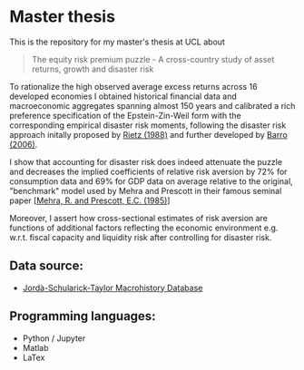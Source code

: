 # Master thesis
This is the repository for my master's thesis at UCL about

> The equity risk premium puzzle - A cross-country study of asset returns, growth and disaster risk

To rationalize the high observed average excess returns across 16 developed economies I obtained historical financial data and macroeconomic aggregates spanning almost 150 years and calibrated a rich preference specification of the Epstein-Zin-Weil form with the corresponding empirical disaster risk moments, following the disaster risk approach initally proposed by <a href = "https://www.sciencedirect.com/science/article/abs/pii/0304393288901729" target="_blank">Rietz (1988)</a> and further developed by <a href = "https://dash.harvard.edu/bitstream/handle/1/3208215/Barro_RareDisasters.pdf" target="_blank">Barro (2006)</a>.

I show that accounting for disaster risk does indeed attenuate the puzzle and decreases the implied coefficients of relative risk aversion by 72% for consumption data and 69% for GDP data on average relative to the original, "benchmark" model used by Mehra and Prescott in their famous seminal paper [<a href = "https://www.academicwebpages.com/preview/mehra/pdf/The%20Equity%20Premium%20A%20Puzzle.pdf" target="_blank">Mehra, R. and Prescott, E.C. (1985)</a>]

Moreover, I assert how cross-sectional estimates of risk aversion are functions of additional factors reflecting the economic environment e.g. w.r.t. fiscal capacity and liquidity risk after controlling for disaster risk.

## Data source:

- <a href = "http://www.macrohistory.net/data/" target="_blank">Jordà-Schularick-Taylor Macrohistory Database</a>

## Programming languages:

- Python / Jupyter
- Matlab
- LaTex